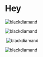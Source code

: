 # Hey
<p align="left"> <a href="https://github.com/ryo-ma/github-profile-trophy"><img src="https://github-profile-trophy.vercel.app/?username=blackdiamand&theme=discord" alt="blackdiamand" /></a> </p>
<p><img  src="https://github-readme-stats.vercel.app/api/top-langs?username=blackdiamand&show_icons=true&theme=dark&locale=en&langs_count=10&layout=compact" alt="blackdiamand" /></p>
<p>&nbsp;<img src="https://github-readme-stats.vercel.app/api?username=blackdiamand&show_icons=true&theme=dark&locale=en" alt="blackdiamand" /></p>
<p><img src="https://github-readme-streak-stats.herokuapp.com/?user=blackdiamand&theme=dark" alt="blackdiamand" /></p><br>
  </html>

